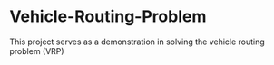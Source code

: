 # Vehicle-Routing-Problem
This project serves as a demonstration in solving the vehicle routing problem (VRP)
